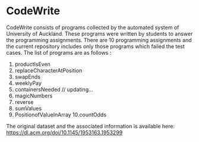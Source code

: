 # CodeWrite 
CodeWrite  consists of programs collected by the automated system of University of Auckland. These programs were written by students to answer the programming assignments. There are 10 programming assignments and the current repository includes only those programs which failed the test cases. The list of programs are as follows :
1. productIsEven
2. replaceCharacterAtPosition  
3. swapEnds
4. weeklyPay
5. containersNeeded // updating...
6. magicNumbers
7. reverse
8. sumValues 
9. PositionofValueInArray
10.countOdds

The original dataset and the associated information is available here: https://dl.acm.org/doi/10.1145/1953163.1953299

 
